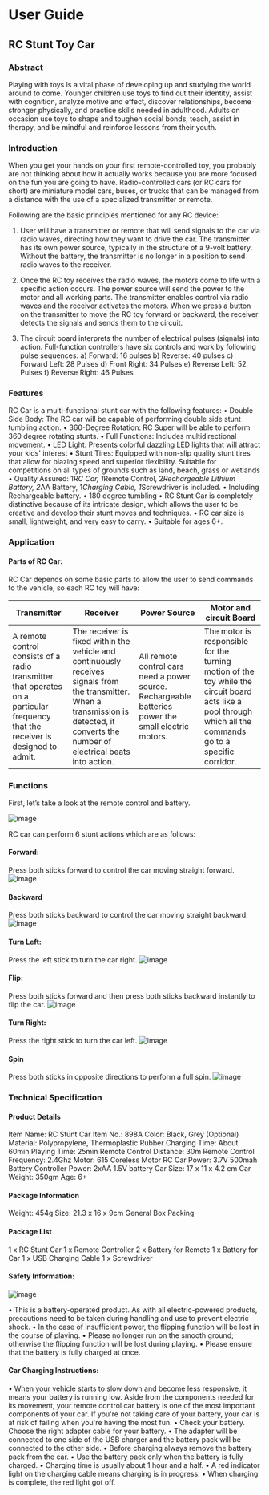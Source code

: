 # User Guide

## RC Stunt Toy Car


### Abstract

Playing with toys is a vital phase of developing up and studying the world around to come. Younger children use toys to find out their identity, assist with cognition, analyze motive and effect, discover relationships, become stronger physically, and practice skills needed in adulthood. Adults on occasion use toys to shape and toughen social bonds, teach, assist in therapy, and be mindful and reinforce lessons from their youth.
### Introduction

When you get your hands on your first remote-controlled toy, you probably are not thinking about how it actually works because you are more focused on the fun you are going to have. Radio-controlled cars (or RC cars for short) are miniature model cars, buses, or trucks that can be managed from a distance with the use of a specialized transmitter or remote.

Following are the basic principles mentioned for any RC device:

1.	User will have a transmitter or remote that will send signals to the car via radio waves, directing how they want to drive the car. The transmitter has its own power source, typically in the structure of a 9-volt battery. Without the battery, the transmitter is no longer in a position to send radio waves to the receiver.
 
2.  Once the RC toy receives the radio waves, the motors come to life with a specific action occurs. The power source will send the power to the motor and all working parts. The transmitter enables control via radio waves and the receiver activates the motors. When we press a button on the transmitter to move the RC toy forward or backward, the receiver detects the signals and sends them to the circuit.

3.	The circuit board interprets the number of electrical pulses (signals) into action. Full-function controllers have six controls and work by following pulse sequences:
a)	Forward: 16 pulses
b) Reverse: 40 pulses
c) Forward Left: 28 Pulses
d) Front Right: 34 Pulses
e) Reverse Left: 52 Pulses
f) Reverse Right: 46 Pulses

### Features

RC Car is a multi-functional stunt car with the following features:
•	Double Side Body: The RC car will be capable of performing double side stunt tumbling action.
•	360-Degree Rotation: RC Super will be able to perform 360 degree rotating stunts.
•	Full Functions: Includes multidirectional movement.
•	LED Light: Presents colorful dazzling LED lights that will attract your kids' interest
•	Stunt Tires: Equipped with non-slip quality stunt tires that allow for blazing speed and superior flexibility. Suitable for competitions on all types of grounds such as land, beach, grass or wetlands
•	Quality Assured: 1*RC Car, 1*Remote Control, 2*Rechargeable Lithium Battery, 2*AA Battery, 1*Charging Cable, 1*Screwdriver is included. 
•	Including Rechargeable battery.
•	180 degree tumbling
•	RC Stunt Car is completely distinctive because of its intricate design, which allows the user to be creative and develop their stunt moves and techniques.
•	RC car size is small, lightweight, and very easy to carry.
•	Suitable for ages 6+.

### Application

#### Parts of RC Car:

RC Car depends on some basic parts to allow the user to send commands to the vehicle, so each RC toy will have:

|Transmitter| Receiver| Power Source| Motor and circuit Board|
|-----------|---------|-------------|------------------------|
|A remote control consists of a radio transmitter that operates on a particular frequency that the receiver is designed to admit.|The receiver is fixed within the vehicle and continuously receives signals from the transmitter. When a transmission is detected, it converts the number of electrical beats into action.| All remote control cars need a power source. Rechargeable batteries power the small electric motors.| The motor is responsible for the turning motion of the toy while the circuit board acts like a pool through which all the commands go to a specific corridor.|

### Functions
First, let’s take a look at the remote control and battery.
 
![image](https://user-images.githubusercontent.com/107342351/173223598-bac6ad9c-fa83-4a9c-b974-193199dc7d7b.png)

RC car can perform 6 stunt actions which are as follows:

#### Forward:
Press both sticks forward to control the car moving straight forward.
![image](https://user-images.githubusercontent.com/107342351/173223653-db62f4dd-6cbd-421d-a4c5-2d2648292393.png)

#### Backward
Press both sticks backward to control the car moving straight backward.
![image](https://user-images.githubusercontent.com/107342351/173223726-2d54e4ec-e5d5-4017-9831-e3c21c45c1f6.png)

#### Turn Left: 
Press the left stick to turn the car right.
![image](https://user-images.githubusercontent.com/107342351/173223788-12e13665-4a81-4e15-8d7f-cae33fb887c1.png)

#### Flip:
Press both sticks forward and then press both sticks backward instantly to flip the car.
![image](https://user-images.githubusercontent.com/107342351/173223814-6a088850-2950-49dd-a242-fe7e300eee3d.png)

#### Turn Right:
Press the right stick to turn the car left.
![image](https://user-images.githubusercontent.com/107342351/173223840-b3b417ad-b17e-4777-989f-dc24c3dff6b8.png)

#### Spin
Press both sticks in opposite directions to perform a full spin.
![image](https://user-images.githubusercontent.com/107342351/173223869-9a016179-24d8-4102-8609-ec2751a24911.png)

### Technical Specification

#### Product Details
Item Name: RC Stunt Car
Item No.: 898A
Color: Black, Grey (Optional)
Material: Polypropylene, Thermoplastic Rubber
Charging Time: About 60min
Playing Time: 25min
Remote Control Distance: 30m
Remote Control Frequency: 2.4Ghz
Motor: 615 Coreless Motor
RC Car Power: 3.7V 500mah Battery
Controller Power: 2xAA 1.5V battery
Car Size: 17 x 11 x 4.2 cm
Car Weight: 350gm
Age: 6+

#### Package Information
Weight: 454g
Size: 21.3 x 16 x 9cm
General Box Packing

#### Package List
1 x RC Stunt Car
1 x Remote Controller
2 x Battery for Remote
1 x Battery for Car
1 x USB Charging Cable
1 x Screwdriver

#### Safety Information:
![image](https://user-images.githubusercontent.com/107342351/173223923-1c894f57-1925-4c3f-a98b-0b2fb76da72b.png)

•	This is a battery-operated product. As with all electric-powered products, precautions need to be taken during handling and use to prevent electric shock.
•	In the case of insufficient power, the flipping function will be lost in the course of playing.
•	Please no longer run on the smooth ground; otherwise the flipping function will be lost during playing.
•	Please ensure that the battery is fully charged at once.

#### Car Charging Instructions:

•	When your vehicle starts to slow down and become less responsive, it means your battery is running low. Aside from the components needed for its movement, your remote control car battery is one of the most important components of your car. If you're not taking care of your battery, your car is at risk of failing when you're having the most fun.
•	Check your battery. Choose the right adapter cable for your battery.
•	The adapter will be connected to one side of the USB charger and the battery pack will be connected to the other side.
•	Before charging always remove the battery pack from the car.
•	Use the battery pack only when the battery is fully charged.
•	Charging time is usually about 1 hour and a half.
•	A red indicator light on the charging cable means charging is in progress.
•	When charging is complete, the red light got off.




















